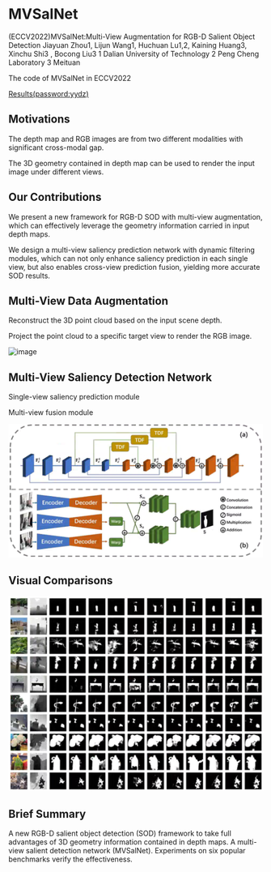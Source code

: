 # MVSalNet
(ECCV2022)MVSalNet:Multi-View Augmentation for RGB-D Salient Object Detection
Jiayuan Zhou1, Lijun Wang1, Huchuan Lu1,2, Kaining Huang3, Xinchu Shi3 , Bocong Liu3
1 Dalian University of Technology
2 Peng Cheng Laboratory
3 Meituan

The code of MVSalNet in ECCV2022

[Results(password:yydz)](https://pan.baidu.com/s/1ZwWBvH0GhRxdsT02CMvGqg) 

## Motivations

The depth map and RGB images are from two different modalities with significant cross-modal gap.

The 3D geometry contained in depth map can be used to render the input image under different views.

## Our Contributions

We present a new framework for RGB-D SOD with multi-view augmentation, which can effectively leverage the geometry information carried in input depth maps.

We design a multi-view saliency prediction network with dynamic filtering modules, which can not only enhance saliency prediction in each single view, but also enables cross-view prediction fusion, yielding more accurate SOD results.

## Multi-View Data Augmentation

Reconstruct the 3D point cloud based on the input scene depth.

Project the point cloud to a specific target view to render the RGB image.

![image](utils/fig1.png=250x)

## Multi-View Saliency Detection Network

Single-view saliency prediction module

Multi-view fusion module

![image](utils/fig2.png)

## Visual Comparisons
![image](utils/compare.png)

## Brief Summary
A new RGB-D salient object detection (SOD) framework to take full advantages of 3D geometry information contained in depth maps.
A multi-view salient detection network (MVSalNet).
Experiments on six popular benchmarks verify the effectiveness.

